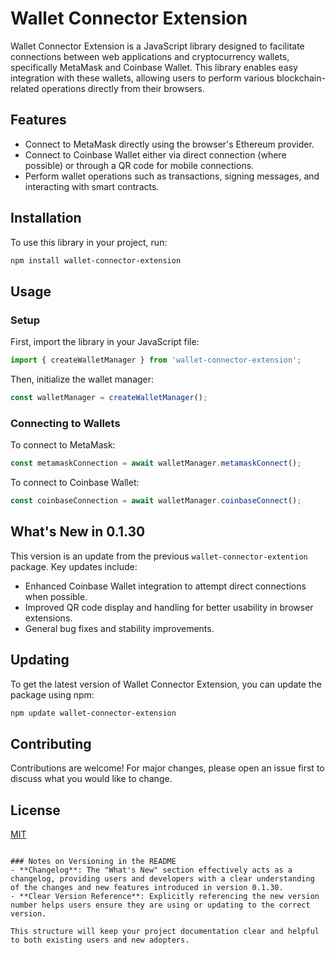 # Wallet Connector Extension

Wallet Connector Extension is a JavaScript library designed to facilitate connections between web applications and cryptocurrency wallets, specifically MetaMask and Coinbase Wallet. This library enables easy integration with these wallets, allowing users to perform various blockchain-related operations directly from their browsers.

## Features

- Connect to MetaMask directly using the browser's Ethereum provider.
- Connect to Coinbase Wallet either via direct connection (where possible) or through a QR code for mobile connections.
- Perform wallet operations such as transactions, signing messages, and interacting with smart contracts.

## Installation

To use this library in your project, run:

```bash
npm install wallet-connector-extension
```

## Usage

### Setup

First, import the library in your JavaScript file:

```javascript
import { createWalletManager } from 'wallet-connector-extension';
```

Then, initialize the wallet manager:

```javascript
const walletManager = createWalletManager();
```

### Connecting to Wallets

To connect to MetaMask:

```javascript
const metamaskConnection = await walletManager.metamaskConnect();
```

To connect to Coinbase Wallet:

```javascript
const coinbaseConnection = await walletManager.coinbaseConnect();
```

## What's New in 0.1.30

This version is an update from the previous `wallet-connector-extention` package. Key updates include:

- Enhanced Coinbase Wallet integration to attempt direct connections when possible.
- Improved QR code display and handling for better usability in browser extensions.
- General bug fixes and stability improvements.

## Updating

To get the latest version of Wallet Connector Extension, you can update the package using npm:

```bash
npm update wallet-connector-extension
```

## Contributing

Contributions are welcome! For major changes, please open an issue first to discuss what you would like to change.

## License

[MIT](https://choosealicense.com/licenses/mit/)
```

### Notes on Versioning in the README
- **Changelog**: The "What's New" section effectively acts as a changelog, providing users and developers with a clear understanding of the changes and new features introduced in version 0.1.30.
- **Clear Version Reference**: Explicitly referencing the new version number helps users ensure they are using or updating to the correct version.

This structure will keep your project documentation clear and helpful to both existing users and new adopters.